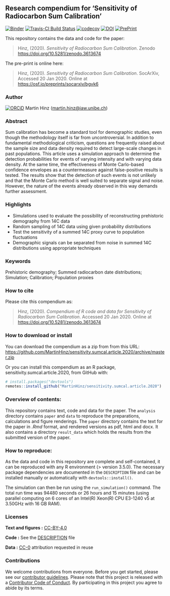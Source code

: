 
<!-- README.md is generated from README.Rmd. Please edit that file -->

## Research compendium for ‘Sensitivity of Radiocarbon Sum Calibration’

[![Binder](https://mybinder.org/badge_logo.svg)](https://mybinder.org/v2/gh/MartinHinz/sensitivity.sumcal.article.2020/master?urlpath=rstudio)
[![Travis-CI Build
Status](https://travis-ci.org/MartinHinz/sensitivity.sumcal.article.2020.svg?branch=master)](https://travis-ci.org/MartinHinz/sensitivity.sumcal.article.2020)
[![codecov](https://codecov.io/github/MartinHinz/sensitivity.sumcal.article.2020/branch/master/graphs/badge.svg)](https://codecov.io/github/MartinHinz/sensitivity.sumcal.article.2020)
[![DOI](https://zenodo.org/badge/DOI/10.5281/zenodo.3613674.svg)](https://doi.org/10.5281/zenodo.3613674)
[![PrePrint](https://img.shields.io/badge/SocArXiv-bgvk6-green)](https://osf.io/preprints/socarxiv/bgvk6/)

This repository contains the data and code for the paper:

> Hinz, (2020). *Sensitivity of Radiocarbon Sum Calibration*. Zenodo
> <https://doi.org/10.5281/zenodo.3613674>

The pre-print is online here:

> Hinz, (2020). *Sensitivity of Radiocarbon Sum Calibration*. SocArXiv,
> Accessed 20 Jan 2020. Online at
> <https://osf.io/preprints/socarxiv/bgvk6>

### Author

[![ORCiD](https://img.shields.io/badge/ORCiD-0000--0002--9904--6548-green.svg)](http://orcid.org/0000-0002-9904-6548)
Martin Hinz (<martin.hinz@iaw.unibe.ch>)

### Abstract

Sum calibration has become a standard tool for demographic studies, even
though the methodology itself is far from uncontroversial. In addition
to fundamental methodological criticism, questions are frequently raised
about the sample size and data density required to detect large-scale
changes in past populations. This article uses a simulation approach to
determine the detection probabilities for events of varying intensity
and with varying data density. At the same time, the effectiveness of
Monte Carlo-based confidence envelopes as a countermeasure against
false-positive results is tested. The results show that the detection of
such events is not unlikely and that the Monte Carlo method is well
suited to separate signal and noise. However, the nature of the events
already observed in this way demands further assessment.

### Highlights

  - Simulations used to evaluate the possibility of reconstructing
    prehistoric demography from 14C data
  - Random sampling of 14C data using given probability distributions
  - Test the sensitivity of a summed 14C proxy curve to population
    fluctuations
  - Demographic signals can be separated from noise in summed 14C
    distributions using appropriate techniques

### Keywords

Prehistoric demography; Summed radiocarbon date distributions;
Simulation; Calibration; Population proxies

### How to cite

Please cite this compendium as:

> Hinz, (2020). *Compendium of R code and data for Sensitivity of
> Radiocarbon Sum Calibration*. Accessed 20 Jan 2020. Online at
> <https://doi.org/10.5281/zenodo.3613674>

### How to download or install

You can download the compendium as a zip from from this URL:
<https://github.com/MartinHinz/sensitivity.sumcal.article.2020/archive/master.zip>

Or you can install this compendium as an R package,
sensitivity.sumcal.article.2020, from GitHub with:

``` r
# install.packages("devtools")
remotes::install_github("MartinHinz/sensitivity.sumcal.article.2020")
```

### Overview of contents:

This repository contains text, code and data for the paper. The
`analysis` directory contains `paper` and `data` to reproduce the
preparations, calculations and figure renderings. The `paper` directory
contains the text for the paper in *.Rmd* format, and rendered versions
as pdf, html and docx. It also contains a directory `result_data` which
holds the results from the submitted version of the paper.

### How to reproduce:

As the data and code in this repository are complete and self-contained,
it can be reproduced with any R environment (\> version 3.5.0). The
necessary package dependencies are documented in the `DESCRIPTION` file
and can be installed manually or automatically with
`devtools::install()`.

The simulation can then be run using the `run_simulation()` command. The
total run time was 94480 seconds or 26 hours and 15 minutes (using
parallel computing on 6 cores of an Intel(R) Xeon(R) CPU E3-1240 v5 at
3.50GHz with 16 GB RAM).

### Licenses

**Text and figures :**
[CC-BY-4.0](http://creativecommons.org/licenses/by/4.0/)

**Code :** See the [DESCRIPTION](DESCRIPTION) file

**Data :** [CC-0](http://creativecommons.org/publicdomain/zero/1.0/)
attribution requested in reuse

### Contributions

We welcome contributions from everyone. Before you get started, please
see our [contributor guidelines](CONTRIBUTING.md). Please note that this
project is released with a [Contributor Code of Conduct](CONDUCT.md). By
participating in this project you agree to abide by its terms.
